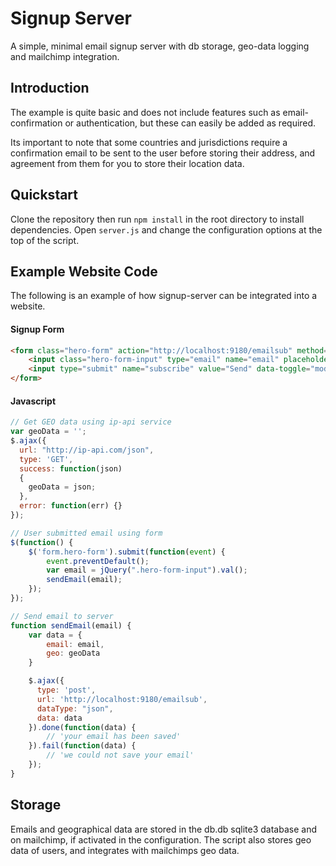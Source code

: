 # Signup Server
A simple, minimal email signup server with db storage, geo-data logging and mailchimp integration.

## Introduction

The example is quite basic and does not include features such as email-confirmation or authentication, but these can easily be added as required.

Its important to note that some countries and jurisdictions require a confirmation email to be sent to the user before storing their address, and agreement from them for you to store their location data.

## Quickstart

Clone the repository then run `npm install` in the root directory to install dependencies. Open `server.js` and change the configuration options at the top of the script.

## Example Website Code

The following is an example of how signup-server can be integrated into a website.

#### Signup Form

```html
<form class="hero-form" action="http://localhost:9180/emailsub" method="post" id="hero-form" name="email-form" target="_blank" novalidate>
	<input class="hero-form-input" type="email" name="email" placeholder="Email me about your cool new product!">
	<input type="submit" name="subscribe" value="Send" data-toggle="modal" data-target="#signup-modal">
</form>
```

#### Javascript

```javascript
// Get GEO data using ip-api service
var geoData = '';
$.ajax({
  url: "http://ip-api.com/json",
  type: 'GET',
  success: function(json)
  {
    geoData = json;
  },
  error: function(err) {}
});

// User submitted email using form
$(function() {
	$('form.hero-form').submit(function(event) {
		event.preventDefault();
		var email = jQuery(".hero-form-input").val();
		sendEmail(email);
	});
});

// Send email to server
function sendEmail(email) {
	var data = {
		email: email,
		geo: geoData
	}

	$.ajax({
      type: 'post',
      url: 'http://localhost:9180/emailsub',
      dataType: "json",
      data: data
    }).done(function(data) {
		// 'your email has been saved'
    }).fail(function(data) {
		// 'we could not save your email'
    });
}
```

## Storage

Emails and geographical data are stored in the db.db sqlite3 database and on mailchimp, if activated in the configuration. The script also stores geo data of users, and integrates with mailchimps geo data. 

